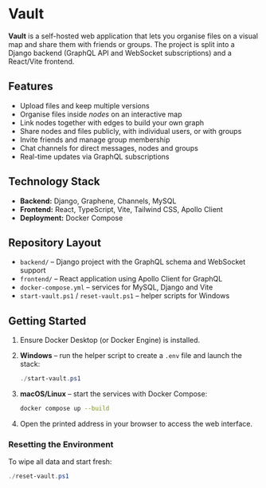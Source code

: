# Vault

**Vault** is a self-hosted web application that lets you organise files on a visual map and share them with friends or groups. The project is split into a Django backend (GraphQL API and WebSocket subscriptions) and a React/Vite frontend.

## Features

- Upload files and keep multiple versions
- Organise files inside *nodes* on an interactive map
- Link nodes together with edges to build your own graph
- Share nodes and files publicly, with individual users, or with groups
- Invite friends and manage group membership
- Chat channels for direct messages, nodes and groups
- Real-time updates via GraphQL subscriptions

## Technology Stack

- **Backend:** Django, Graphene, Channels, MySQL
- **Frontend:** React, TypeScript, Vite, Tailwind CSS, Apollo Client
- **Deployment:** Docker Compose

## Repository Layout

- `backend/` – Django project with the GraphQL schema and WebSocket support
- `frontend/` – React application using Apollo Client for GraphQL
- `docker-compose.yml` – services for MySQL, Django and Vite
- `start-vault.ps1` / `reset-vault.ps1` – helper scripts for Windows

## Getting Started

1. Ensure Docker Desktop (or Docker Engine) is installed.
2. **Windows** – run the helper script to create a `.env` file and launch the stack:

   ```powershell
   ./start-vault.ps1
   ```

3. **macOS/Linux** – start the services with Docker Compose:

   ```bash
   docker compose up --build
   ```

4. Open the printed address in your browser to access the web interface.

### Resetting the Environment

To wipe all data and start fresh:

```powershell
./reset-vault.ps1
```
